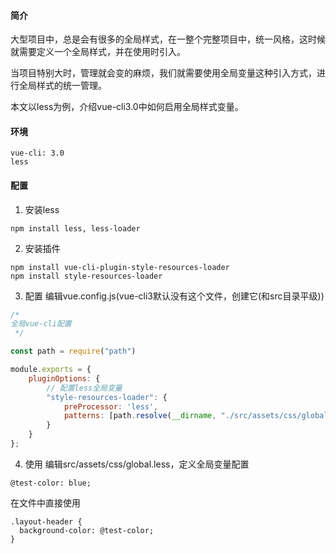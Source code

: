 #### 简介

大型项目中，总是会有很多的全局样式，在一整个完整项目中，统一风格，这时候就需要定义一个全局样式，并在使用时引入。

当项目特别大时，管理就会变的麻烦，我们就需要使用全局变量这种引入方式，进行全局样式的统一管理。

本文以less为例，介绍vue-cli3.0中如何启用全局样式变量。

#### 环境
```Shell
vue-cli: 3.0
less
```

#### 配置

1. 安装less
```shell
npm install less, less-loader
```

2. 安装插件
```shell
npm install vue-cli-plugin-style-resources-loader
npm install style-resources-loader
```

3. 配置
编辑vue.config.js(vue-cli3默认没有这个文件，创建它(和src目录平级))
```javascript
/*
全局vue-cli配置
 */

const path = require("path")

module.exports = {
    pluginOptions: {
        // 配置less全局变量
        "style-resources-loader": {
            preProcessor: 'less',
            patterns: [path.resolve(__dirname, "./src/assets/css/global.less")]
        }
    }
};
```

4. 使用
编辑src/assets/css/global.less，定义全局变量配置
```less
@test-color: blue;
```

在文件中直接使用
```less
.layout-header {
  background-color: @test-color;
}
```